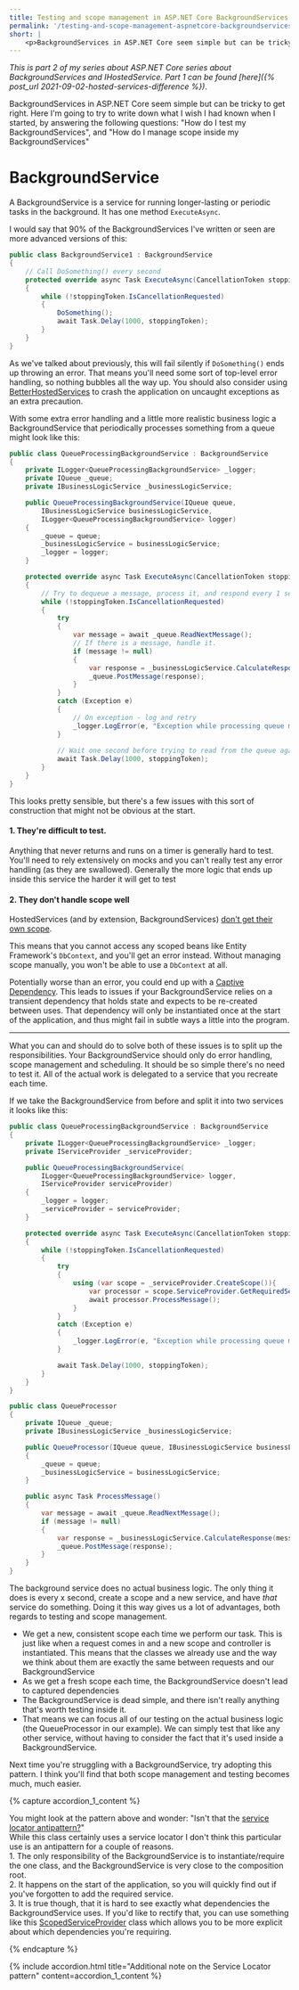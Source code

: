 ```yaml
---
title: Testing and scope management in ASP.NET Core BackgroundServices
permalink: '/testing-and-scope-management-aspnetcore-backgroundservices'
short: |
    <p>BackgroundServices in ASP.NET Core seem simple but can be tricky to get right. Here I'm going to try to write down what I wish I had known when I started, by answering the following questions: "How do I test my BackgroundServices", and "How do I manage scope inside my BackgroundServices"</p>
---
```

_This is part 2 of my series about ASP.NET Core series about BackgroundServices and IHostedService. Part 1 can be found [here]({% post_url 2021-09-02-hosted-services-difference %})_.

BackgroundServices in ASP.NET Core seem simple but can be tricky to get right. Here I'm going to try to write down what I wish I had known when I started, by answering the following questions: "How do I test my BackgroundServices", and "How do I manage scope inside my BackgroundServices"

# BackgroundService
A BackgroundService is a service for running longer-lasting or periodic tasks in the background. It has one method `ExecuteAsync`.

I would say that 90% of the BackgroundServices I've written or seen are more advanced versions of this:
```csharp
public class BackgroundService1 : BackgroundService
{
    // Call DoSomething() every second
    protected override async Task ExecuteAsync(CancellationToken stoppingToken)
    {
        while (!stoppingToken.IsCancellationRequested)
        {
            DoSomething();
            await Task.Delay(1000, stoppingToken);
        }
    }
}
```

As we've talked about previously, this will fail silently if `DoSomething()` ends up throwing an error.
That means you'll need some sort of top-level error handling, so nothing bubbles all the way up. You should also consider using [BetterHostedServices](https://github.com/GeeWee/BetterHostedServices) to crash the application on uncaught exceptions as an extra precaution.

With some extra error handling and a little more realistic business logic a BackgroundService that periodically processes something from a queue might look like this:
```csharp
public class QueueProcessingBackgroundService : BackgroundService
{
    private ILogger<QueueProcessingBackgroundService> _logger;
    private IQueue _queue;
    private IBusinessLogicService _businessLogicService;

    public QueueProcessingBackgroundService(IQueue queue,
        IBusinessLogicService businessLogicService,
        ILogger<QueueProcessingBackgroundService> logger)
    {
        _queue = queue;
        _businessLogicService = businessLogicService;
        _logger = logger;
    }

    protected override async Task ExecuteAsync(CancellationToken stoppingToken)
    {
        // Try to dequeue a message, process it, and respond every 1 second
        while (!stoppingToken.IsCancellationRequested)
        {
            try
            {
                var message = await _queue.ReadNextMessage();
                // If there is a message, handle it.
                if (message != null)
                {
                    var response = _businessLogicService.CalculateResponse(message);
                    _queue.PostMessage(response);
                }
            }
            catch (Exception e)
            {
                // On exception - log and retry
                _logger.LogError(e, "Exception while processing queue message");
            }
                            
            // Wait one second before trying to read from the queue again
            await Task.Delay(1000, stoppingToken);
        }
    }
}
```

This looks pretty sensible, but there's a few issues with this sort of construction that might not be obvious at the start.

#### 1. They're difficult to test.
   Anything that never returns and runs on a timer is generally hard to test. You'll need to rely extensively on mocks and you can't really test any error handling (as they are swallowed). Generally the more logic that ends up inside this service the harder it will get to test

#### 2. They don't handle scope well
HostedServices (and by extension, BackgroundServices) [don't get their own scope](https://docs.microsoft.com/en-us/aspnet/core/fundamentals/host/hosted-services?view=aspnetcore-5.0&tabs=visual-studio#consuming-a-scoped-service-in-a-background-task).

This means that you cannot access any scoped beans like Entity Framework's `DbContext`, and you'll get an error instead. Without managing scope manually, you won't be able to use a `DbContext` at all.

Potentially worse than an error, you could end up with a [Captive Dependency](https://ankitvijay.net/2020/03/17/net-core-and-di-beware-of-captive-dependency/). This leads to issues if your BackgroundService relies on a transient dependency that holds state and expects to be re-created between uses.
That dependency will only be instantiated once at the start of the application, and thus might fail in subtle ways a little into the program. 

---

What you can and should do to solve both of these issues is to split up the responsibilities. Your BackgroundService should only do error handling, scope management and scheduling. It should be so simple there's no need to test it.
All of the actual work is delegated to a service that you recreate each time.

If we take the BackgroundService from before and split it into two services it looks like this:

```csharp
public class QueueProcessingBackgroundService : BackgroundService
{
    private ILogger<QueueProcessingBackgroundService> _logger;
    private IServiceProvider _serviceProvider;

    public QueueProcessingBackgroundService(
        ILogger<QueueProcessingBackgroundService> logger,
        IServiceProvider serviceProvider)
    {
        _logger = logger;
        _serviceProvider = serviceProvider;
    }

    protected override async Task ExecuteAsync(CancellationToken stoppingToken)
    {
        while (!stoppingToken.IsCancellationRequested)
        {
            try
            {
                using (var scope = _serviceProvider.CreateScope()){
                    var processor = scope.ServiceProvider.GetRequiredService<QueueProcessor>();
                    await processor.ProcessMessage();
                }
            }
            catch (Exception e)
            {
                _logger.LogError(e, "Exception while processing queue message");
            }

            await Task.Delay(1000, stoppingToken);
        }
    }
}
```

```csharp
public class QueueProcessor
{
    private IQueue _queue;
    private IBusinessLogicService _businessLogicService;

    public QueueProcessor(IQueue queue, IBusinessLogicService businessLogicService)
    {
        _queue = queue;
        _businessLogicService = businessLogicService;
    }

    public async Task ProcessMessage()
    {
        var message = await _queue.ReadNextMessage();
        if (message != null)
        {
            var response = _businessLogicService.CalculateResponse(message);
            _queue.PostMessage(response);
        }
    }
}
```
The background service does no actual business logic. The only thing it does is every x second, create a scope and a new service, and have _that_ service do something.
Doing it this way gives us a lot of advantages, both regards to testing and scope management.

- We get a new, consistent scope each time we perform our task. This is just like when a request comes in and a new scope and controller is instantiated. This means that the classes we already use and the way we think about them are exactly the same between requests and our BackgroundService
- As we get a fresh scope each time, the BackgroundService doesn't lead to captured dependencies
- The BackgroundService is dead simple, and there isn't really anything that's worth testing inside it.
- That means we can focus all of our testing on the actual business logic (the QueueProcessor in our example). We can simply test that like any other service, without having to consider the fact that it's used inside a BackgroundService.

Next time you're struggling with a BackgroundService, try adopting this pattern. I think you'll find that both scope management and testing becomes much, much easier.

{% capture accordion_1_content %}
<p>
You might look at the pattern above and wonder: "Isn't that the <a href="https://blog.ploeh.dk/2010/02/03/ServiceLocatorisanAnti-Pattern/
">service locator antipattern?</a>" <br>
While this class certainly uses a service locator I don't think this particular use is an antipattern for a couple of reasons. <br>
1. The only responsibility of the BackgroundService is to instantiate/require the one class, and the BackgroundService is very close to the composition root. <br>
2. It happens on the start of the application, so you will quickly find out if you've forgotten to add the required service. <br>
3. It is true though, that it is hard to see exactly what dependencies the BackgroundService uses. If you'd like to rectify that, you can use something like this <a href="https://gist.github.com/GeeWee/97b29e21a8dea7e88ec0792ab76d335d">ScopedServiceProvider</a> class which allows you to be more explicit about which dependencies you're requiring.
</p>
{% endcapture %}

{% include accordion.html title="Additional note on the Service Locator pattern" content=accordion_1_content %}